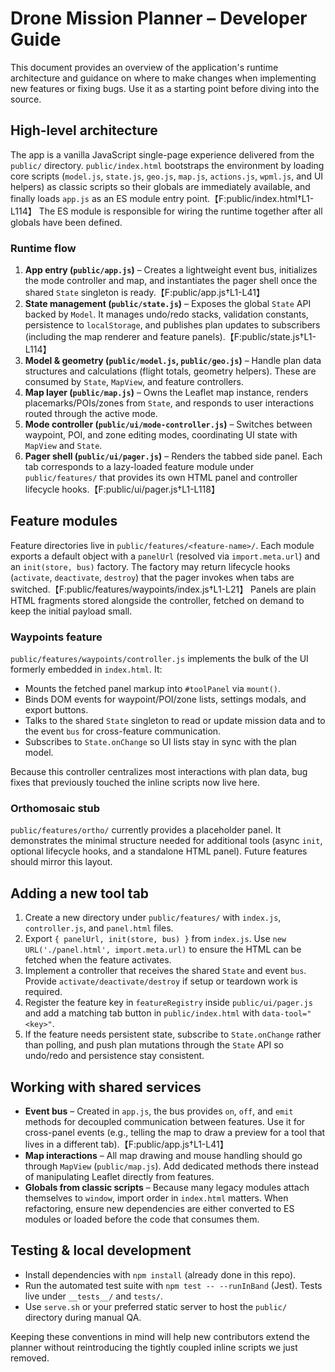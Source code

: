# Drone Mission Planner – Developer Guide

This document provides an overview of the application's runtime architecture and guidance on where to make changes when implementing new features or fixing bugs. Use it as a starting point before diving into the source.

## High-level architecture

The app is a vanilla JavaScript single-page experience delivered from the `public/` directory. `public/index.html` bootstraps the environment by loading core scripts (`model.js`, `state.js`, `geo.js`, `map.js`, `actions.js`, `wpml.js`, and UI helpers) as classic scripts so their globals are immediately available, and finally loads `app.js` as an ES module entry point.【F:public/index.html†L1-L114】 The ES module is responsible for wiring the runtime together after all globals have been defined.

### Runtime flow

1. **App entry (`public/app.js`)** – Creates a lightweight event bus, initializes the mode controller and map, and instantiates the pager shell once the shared `State` singleton is ready.【F:public/app.js†L1-L41】
2. **State management (`public/state.js`)** – Exposes the global `State` API backed by `Model`. It manages undo/redo stacks, validation constants, persistence to `localStorage`, and publishes plan updates to subscribers (including the map renderer and feature panels).【F:public/state.js†L1-L114】
3. **Model & geometry (`public/model.js`, `public/geo.js`)** – Handle plan data structures and calculations (flight totals, geometry helpers). These are consumed by `State`, `MapView`, and feature controllers.
4. **Map layer (`public/map.js`)** – Owns the Leaflet map instance, renders placemarks/POIs/zones from `State`, and responds to user interactions routed through the active mode.
5. **Mode controller (`public/ui/mode-controller.js`)** – Switches between waypoint, POI, and zone editing modes, coordinating UI state with `MapView` and `State`.
6. **Pager shell (`public/ui/pager.js`)** – Renders the tabbed side panel. Each tab corresponds to a lazy-loaded feature module under `public/features/` that provides its own HTML panel and controller lifecycle hooks.【F:public/ui/pager.js†L1-L118】

## Feature modules

Feature directories live in `public/features/<feature-name>/`. Each module exports a default object with a `panelUrl` (resolved via `import.meta.url`) and an `init(store, bus)` factory. The factory may return lifecycle hooks (`activate`, `deactivate`, `destroy`) that the pager invokes when tabs are switched.【F:public/features/waypoints/index.js†L1-L21】 Panels are plain HTML fragments stored alongside the controller, fetched on demand to keep the initial payload small.

### Waypoints feature

`public/features/waypoints/controller.js` implements the bulk of the UI formerly embedded in `index.html`. It:
- Mounts the fetched panel markup into `#toolPanel` via `mount()`.
- Binds DOM events for waypoint/POI/zone lists, settings modals, and export buttons.
- Talks to the shared `State` singleton to read or update mission data and to the event `bus` for cross-feature communication.
- Subscribes to `State.onChange` so UI lists stay in sync with the plan model.

Because this controller centralizes most interactions with plan data, bug fixes that previously touched the inline scripts now live here.

### Orthomosaic stub

`public/features/ortho/` currently provides a placeholder panel. It demonstrates the minimal structure needed for additional tools (async `init`, optional lifecycle hooks, and a standalone HTML panel). Future features should mirror this layout.

## Adding a new tool tab

1. Create a new directory under `public/features/` with `index.js`, `controller.js`, and `panel.html` files.
2. Export `{ panelUrl, init(store, bus) }` from `index.js`. Use `new URL('./panel.html', import.meta.url)` to ensure the HTML can be fetched when the feature activates.
3. Implement a controller that receives the shared `State` and event `bus`. Provide `activate/deactivate/destroy` if setup or teardown work is required.
4. Register the feature key in `featureRegistry` inside `public/ui/pager.js` and add a matching tab button in `public/index.html` with `data-tool="<key>"`.
5. If the feature needs persistent state, subscribe to `State.onChange` rather than polling, and push plan mutations through the `State` API so undo/redo and persistence stay consistent.

## Working with shared services

- **Event bus** – Created in `app.js`, the bus provides `on`, `off`, and `emit` methods for decoupled communication between features. Use it for cross-panel events (e.g., telling the map to draw a preview for a tool that lives in a different tab).【F:public/app.js†L1-L41】
- **Map interactions** – All map drawing and mouse handling should go through `MapView` (`public/map.js`). Add dedicated methods there instead of manipulating Leaflet directly from features.
- **Globals from classic scripts** – Because many legacy modules attach themselves to `window`, import order in `index.html` matters. When refactoring, ensure new dependencies are either converted to ES modules or loaded before the code that consumes them.

## Testing & local development

- Install dependencies with `npm install` (already done in this repo).
- Run the automated test suite with `npm test -- --runInBand` (Jest). Tests live under `__tests__/` and `tests/`.
- Use `serve.sh` or your preferred static server to host the `public/` directory during manual QA.

Keeping these conventions in mind will help new contributors extend the planner without reintroducing the tightly coupled inline scripts we just removed.

